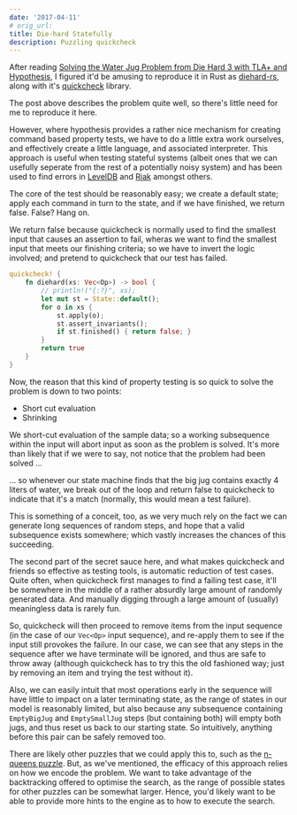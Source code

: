 ```yaml
---
date: '2017-04-11'
# orig_url:
title: Die-hard Statefully
description: Puzzling quickcheck
---
```

After reading [Solving the Water Jug Problem from Die Hard 3 with TLA+ and Hypothesis](hypothesis.works/articles/how-not-to-die-hard-with-hypothesis/), I figured it'd be amusing to reproduce it in Rust as [diehard-rs](https://github.com/cstorey/diehard-rs), along with it's [quickcheck](https://docs.rs/quickcheck/0.4.2/quickcheck/) library.
<!--more-->

The post above describes the problem quite well, so there's little need for me to reproduce it here.

However, where hypothesis provides a rather nice mechanism for creating command based property tests, we have to do a little extra work ourselves, and effectively create a little language, and associated interpreter. This approach is useful when testing stateful systems (albeit ones that we can usefully seperate from the rest of a potentially noisy system) and has been used to find errors in [LevelDB](http://www.quviq.com/google-leveldb/) and [Riak](https://www.youtube.com/watch?v=x9mW54GJpG0) amongst others.

The core of the test should be reasonably easy; we create a default state; apply each command in turn to the state, and if we have finished, we return false.  False? Hang on.

We return false because quickcheck is normally used to find the smallest input that causes an assertion to fail, wheras we want to find the smallest input that meets our finishing criteria; so we have to invert the logic involved; and pretend to quickcheck that our test has failed.

```rust
quickcheck! {
    fn diehard(xs: Vec<Op>) -> bool {
        // println!("{:?}", xs);
        let mut st = State::default();
        for o in xs {
            st.apply(o);
            st.assert_invariants();
            if st.finished() { return false; }
        }
        return true
    }
}
```

Now, the reason that this kind of property testing is so quick to solve the problem is down to two points:

* Short cut evaluation
* Shrinking

We short-cut evaluation of the sample data; so a working subsequence within the input will abort input as soon as the problem is solved. It's more than likely that if we were to say, not notice that the problem had been solved ...

... so whenever our state machine finds that the big jug contains exactly 4 liters of water, we break out of the loop and return false to quickcheck to indicate that it's a match (normally, this would mean a test failure).

This is something of a conceit, too, as we very much rely on the fact we can generate long sequences of random steps, and hope that a valid subsequence exists somewhere; which vastly increases the chances of this succeeding.

The second part of the secret sauce here, and what makes quickcheck and friends so effective as testing tools, is automatic reduction of test cases.  Quite often, when quickcheck first manages to find a failing test case, it'll be somewhere in the middle of a rather absurdly large amount of randomly generated data. And manually digging through a large amount of (usually) meaningless data is rarely fun.

So, quickcheck will then proceed to remove items from the input sequence (in the case of our `Vec<Op>` input sequence), and re-apply them to see if the input still provokes the failure. In our case, we can see that any steps in the sequence after we have terminate will be ignored, and thus are safe to throw away (although quickcheck has to try this the old fashioned way; just by removing an item and trying the test without it).

Also, we can easily intuit that most operations early in the sequence will have little to impact on a later terminating state, as the range of states in our model is reasonably limited, but also because any subsequence containing `EmptyBigJug` and `EmptySmallJug` steps (but containing both) will empty both jugs, and thus reset us back to our starting state. So intuitively, anything before this pair can be safely removed too.

There are likely other puzzles that we could apply this to, such as the [n-queens puzzle](https://en.wikipedia.org/wiki/Eight_queens_puzzle). But, as we've mentioned, the efficacy of this approach relies on how we encode the problem. We want to take advantage of the backtracking offered to optimise the search, as the range of possible states for other puzzles can be somewhat larger. Hence, you'd likely want to be able to provide more hints to the engine as to how to execute the search.
